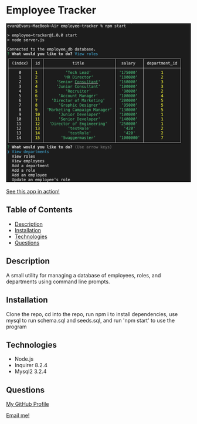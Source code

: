 # Employee Tracker

![screenshot](./images/screenshot.png)

[See this app in action!](https://drive.google.com/file/d/1S7TunmWgTb8Ziea4zGjLWCh-8QQthUEy/view)

## Table of Contents
- [Description](#description)
- [Installation](#installation)
- [Technologies](#technologies)
- [Questions](#questions)

## Description
A small utility for managing a database of employees, roles, and departments using command line prompts.

## Installation
Clone the repo, cd into the repo, run npm i to install dependencies, use mysql to run schema.sql and seeds.sql, and run 'npm start' to use the program

## Technologies
- Node.js
- Inquirer 8.2.4
- Mysql2 3.2.4

## Questions

[My GitHub Profile](https://github.com/eschindev)

[Email me!](mailto:eschindler1993@gmail.com)